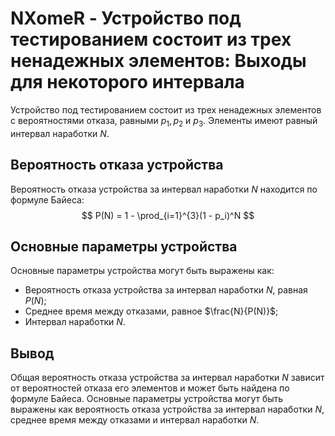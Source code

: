 

# NXomeR - Устройство под тестированием состоит из трех ненадежных элементов: Выходы для некоторого интервала

Устройство под тестированием состоит из трех ненадежных элементов с вероятностями отказа, равными $p_1, p_2$ и $p_3$. Элементы имеют равный интервал наработки $N$.

## Вероятность отказа устройства

Вероятность отказа устройства за интервал наработки $N$ находится по формуле Байеса:
$$ P(N) = 1 - \prod_{i=1}^{3}(1 - p_i)^N $$

## Основные параметры устройства

Основные параметры устройства могут быть выражены как:

* Вероятность отказа устройства за интервал наработки $N$, равная $P(N)$;
* Среднее время между отказами, равное $\frac{N}{P(N)}$;
* Интервал наработки $N$.

## Вывод

Общая вероятность отказа устройства за интервал наработки $N$ зависит от вероятностей отказа его элементов и может быть найдена по формуле Байеса. Основные параметры устройства могут быть выражены как вероятность отказа устройства за интервал наработки $N$, среднее время между отказами и интервал наработки $N$.